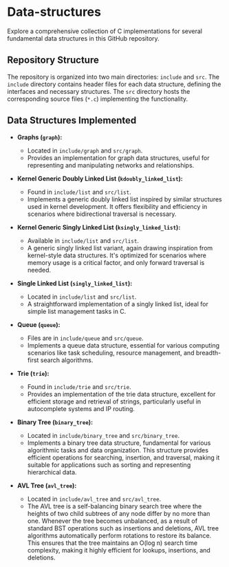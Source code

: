 # Data-structures

Explore a comprehensive collection of C implementations for several fundamental data structures in this GitHub repository.

## Repository Structure

The repository is organized into two main directories: `include` and `src`. The `include` directory contains header files for each data structure, defining the interfaces and necessary structures. The `src` directory hosts the corresponding source files (`*.c`) implementing the functionality.

## Data Structures Implemented

- **Graphs (`graph`):**
  - Located in `include/graph` and `src/graph`.
  - Provides an implementation for graph data structures, useful for representing and manipulating networks and relationships.

- **Kernel Generic Doubly Linked List (`kdoubly_linked_list`):**
  - Found in `include/list` and `src/list`.
  - Implements a generic doubly linked list inspired by similar structures used in kernel development. It offers flexibility and efficiency in scenarios where bidirectional traversal is necessary.

- **Kernel Generic Singly Linked List (`ksingly_linked_list`):**
  - Available in `include/list` and `src/list`.
  - A generic singly linked list variant, again drawing inspiration from kernel-style data structures. It's optimized for scenarios where memory usage is a critical factor, and only forward traversal is needed.

- **Single Linked List (`singly_linked_list`):**
  - Located in `include/list` and `src/list`.
  - A straightforward implementation of a singly linked list, ideal for simple list management tasks in C.

- **Queue (`queue`):**
  - Files are in `include/queue` and `src/queue`.
  - Implements a queue data structure, essential for various computing scenarios like task scheduling, resource management, and breadth-first search algorithms.

- **Trie (`trie`):**
  - Found in `include/trie` and `src/trie`.
  - Provides an implementation of the trie data structure, excellent for efficient storage and retrieval of strings, particularly useful in autocomplete systems and IP routing.

- **Binary Tree (`binary_tree`):**
  - Located in `include/binary_tree` and `src/binary_tree`.
  - Implements a binary tree data structure, fundamental for various algorithmic tasks and data organization. This structure provides efficient operations for searching, insertion, and traversal, making it suitable for applications such as sorting and representing hierarchical data.

- **AVL Tree (`avl_tree`):**
  - Located in `include/avl_tree` and `src/avl_tree`.
  - The AVL tree is a self-balancing binary search tree where the heights of two child subtrees of any node differ by no more than one. Whenever the tree becomes unbalanced, as a result of standard BST operations such as insertions and deletions, AVL tree algorithms automatically perform rotations to restore its balance. This ensures that the tree maintains an O(log n) search time complexity, making it highly efficient for lookups, insertions, and deletions.
